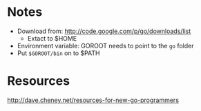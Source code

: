 Notes
=====

* Download from: http://code.google.com/p/go/downloads/list
  *  Extact to $HOME
* Environment variable: GOROOT needs to point to the ```go``` folder
* Put ```$GOROOT/bin``` on to $PATH


Resources
=========

http://dave.cheney.net/resources-for-new-go-programmers

